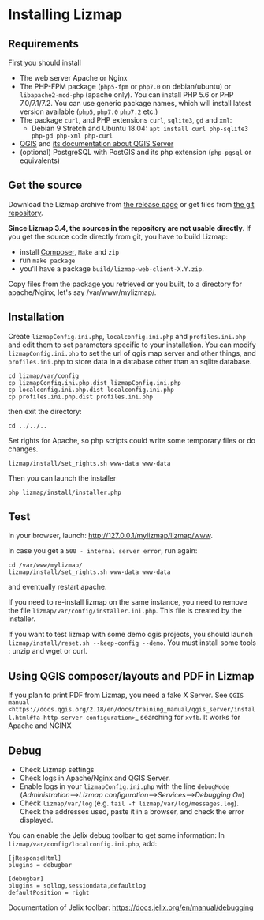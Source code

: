 Installing Lizmap
=================

Requirements
------------

First you should install

- The web server Apache or Nginx
- The PHP-FPM package (`php5-fpm` or `php7.0` on debian/ubuntu) or `libapache2-mod-php` (apache only).
  You can install PHP 5.6 or PHP 7.0/7.1/7.2. You can use generic package names, which will install latest version available (`php5`, `php7.0` `php7.2` etc.)
- The package `curl`, and PHP extensions `curl`, `sqlite3`, `gd` and `xml`:
  - Debian 9 Stretch and Ubuntu 18.04: `apt install curl php-sqlite3 php-gd php-xml php-curl`
- [QGIS](http://qgis.org/en/site/forusers/download.html)
and [its documentation about QGIS Server](https://docs.qgis.org/2.18/en/docs/user_manual/working_with_ogc/server/index.html)
- (optional) PostgreSQL with PostGIS and its php extension (`php-pgsql` or equivalents)

Get the source
--------------

Download the Lizmap archive from [the release page](https://github.com/3liz/lizmap-web-client/releases)
or get files from [the git repository](https://github.com/3liz/lizmap-web-client/).

**Since Lizmap 3.4, the sources in the repository are not usable directly**. If 
you get the source code directly from git, you have to build Lizmap:

- install [Composer](http://getcomposer.org), `Make` and `zip`
- run `make package`
- you'll have a package `build/lizmap-web-client-X.Y.zip`. 

Copy files from the package you retrieved or you built, to a directory for apache/Nginx, let's say  /var/www/mylizmap/.

Installation
------------

Create `lizmapConfig.ini.php`, `localconfig.ini.php` and `profiles.ini.php` and edit them
to set parameters specific to your installation. You can modify `lizmapConfig.ini.php`
to set the url of qgis map server and other things, and `profiles.ini.php` to store
data in a database other than an sqlite database.

```
cd lizmap/var/config
cp lizmapConfig.ini.php.dist lizmapConfig.ini.php
cp localconfig.ini.php.dist localconfig.ini.php
cp profiles.ini.php.dist profiles.ini.php
```

then exit the directory:

```
cd ../../..
```

Set rights for Apache, so php scripts could write some temporary files or do changes.

```
lizmap/install/set_rights.sh www-data www-data
```

Then you can launch the installer

```
php lizmap/install/installer.php
```

Test
----

In your browser, launch: http://127.0.0.1/mylizmap/lizmap/www.

In case you get a ``500 - internal server error``, run again:

```
cd /var/www/mylizmap/
lizmap/install/set_rights.sh www-data www-data
```
and eventually restart apache.

If you need to re-install lizmap on the same instance, you need to remove the file `lizmap/var/config/installer.ini.php`. This file is created by the installer.

If you want to test lizmap with some demo qgis projects, you should launch
`lizmap/install/reset.sh --keep-config --demo`. You must install some 
tools : unzip and wget or curl.


Using QGIS composer/layouts and PDF in Lizmap
---------------------------------------------

If you plan to print PDF from Lizmap, you need a fake X Server. 
See `QGIS manual <https://docs.qgis.org/2.18/en/docs/training_manual/qgis_server/install.html#fa-http-server-configuration>`_ searching for `xvfb`. 
It works for Apache and NGINX

Debug
----

* Check Lizmap settings
* Check logs in Apache/Nginx and QGIS Server.
* Enable logs in your `lizmapConfig.ini.php` with the line `debugMode` (*Administration-->Lizmap configuration-->Services-->Debugging On*)
* Check `lizmap/var/log` (e.g. `tail -f lizmap/var/log/messages.log`). Check the addresses used, paste it in a browser, and check the error displayed.

You can enable the Jelix debug toolbar to get some information:
In `lizmap/var/config/localconfig.ini.php`, add:
```
[jResponseHtml]
plugins = debugbar

[debugbar]
plugins = sqllog,sessiondata,defaultlog
defaultPosition = right
```
Documentation of Jelix toolbar: https://docs.jelix.org/en/manual/debugging
